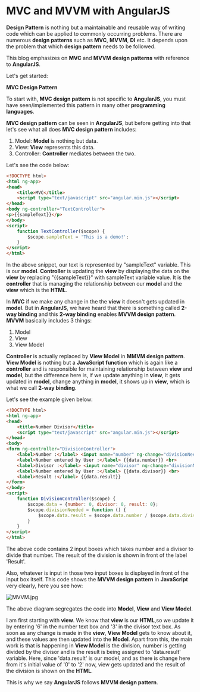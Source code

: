 MVC and MVVM with AngularJS
===========================

**Design Pattern** is nothing but a maintainable and reusable way of writing code which can be applied to commonly occurring problems. There are numerous **design patterns** such as **MVC**, **MVVM**, **DI** etc. It depends upon the problem that which **design pattern** needs to be followed.

This blog emphasizes on **MVC** and **MVVM** **design patterns** with reference to **AngularJS**.

Let's get started:

**MVC Design Pattern**

To start with, **MVC design pattern** is not specific to **AngularJS**, you must have seen/implemented this pattern in many other **programming languages**.

**MVC design pattern** can be seen in **AngularJS**, but before getting into that let's see what all does **MVC design pattern** includes:

1. Model: **Model** is nothing but data.
2. View: **View** represents this data.
3. Controller: **Controller** mediates between the two.

Let's see the code below:

```HTML
<!DOCTYPE html>
<html ng-app>
<head>
    <title>MVC</title>
    <script type="text/javascript" src="angular.min.js"></script>
</head>
<body ng-controller="TextController">
<p>{{sampleText}}</p>
</body>
<script>
    function TextController($scope) {
        $scope.sampleText = 'This is a demo!';
    }
</script>
</html>
```

In the above snippet, our text is represented by "sampleText" variable. This is our **model**. **Controller** is updating the **view** by displaying the data on the **view** by replacing "{{sampleText}}" with sampleText variable value. It is the **controller** that is managing the relationship between our **model** and the **view** which is the **HTML**.

In **MVC** if we make any change in the the **view** it doesn't gets updated in **model**. But in **AngularJS**, we have heard that there is something called **2-way binding** and this **2-way binding** enables **MVVM design pattern**. **MVVM** basically includes 3 things:

1. Model
2. View
3. View Model

**Controller** is actually replaced by **View Model** in **MMVM design pattern**. **View Model** is nothing but a **JavaScript** **function** which is again like a **controller** and is responsible for maintaining relationship between **view** and **model**, but the difference here is, if we update anything in **view**, it gets updated in **model**, change anything in **model**, it shows up in **view**, which is what we call **2-way binding**.

Let's see the example given below:

```HTML
<!DOCTYPE html>
<html ng-app>
<head>
    <title>Number Divisor</title>
    <script type="text/javascript" src="angular.min.js"></script>
</head>
<body>
<form ng-controller="DivisionController">
    <label>Number :</label> <input name="number" ng-change="divisionNeeded()" ng-model="data.number">
    <label>Number entered by User :</label> {{data.number}} <br>
    <label>Divisor :</label> <input name="divisor" ng-change="divisionNeeded()" ng-model="data.divisor">
    <label>Number entered by User :</label> {{data.divisor}} <br>
    <label>Result :</label> {{data.result}}
</form>
</body>
<script>
    function DivisionController($scope) {
        $scope.data = {number: 0, divisor: 0, result: 0};
        $scope.divisionNeeded = function () {
            $scope.data.result = $scope.data.number / $scope.data.divisor;
        }
    }
</script>
</html>
```

The above code contains 2 input boxes which takes number and a divisor to divide that number. The result of the division is shown in front of the label 'Result'.

Also, whatever is input in those two input boxes is displayed in front of the input box itself. This code shows the **MVVM design pattern** in **JavaScript** very clearly, here you see how:

![MVVM.jpg](https://raw.githubusercontent.com/NamitaMalik/MVC-and-MVVM-with-AngularJS/master/MVVM.jpg)

The above diagram segregates the code into **Model**, **View** and **View Model**.

I am first starting with **view**. We know that **view** is our **HTML**,so we update it by entering '6' in the number text box and '3' in the divisor text box. As soon as any change is made in the **view**, **View Model** gets to know about it, and these values are then updated into the **Model**. Apart from this, the main work is that is happening in **View Model** is the division, number is getting divided by the divisor and is the result is being assigned to 'data.result' variable. Here, since 'data.result' is our model, and as there is change here from it's initial value of '0' to '2' now, view gets updated and the result of the division is shown on the **HTML**.

This is why we say **AngularJS** follows **MVVM design pattern**.